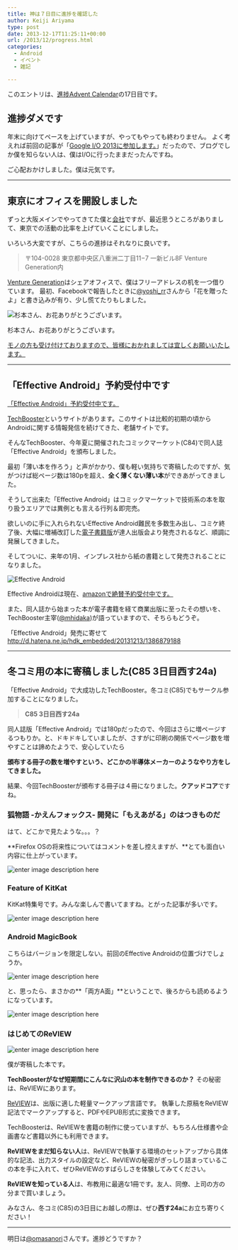 ```yaml
---
title: 神は７日目に進捗を確認した
author: Keiji Ariyama
type: post
date: 2013-12-17T11:25:11+00:00
url: /2013/12/progress.html
categories:
  - Android
  - イベント
  - 雑記

---
```

このエントリは、<a href="http://connpass.com/event/3954/" target="_blank">進捗Advent Calendar</a>の17日目です。

## 進捗ダメです

年末に向けてペースを上げていますが、やってもやっても終わりません。 よく考えれば前回の記事が「<a href="https://blog.keiji.io/2013/05/googleio.html" target="_blank">Google I/O 2013に参加します。</a>」だったので、ブログでしか僕を知らない人は、僕はI/Oに行ったままだったんですね。

ご心配おかけしました。僕は元気です。

<!--more-->

* * *

## 東京にオフィスを開設しました

ずっと大阪メインでやってきてた僕と<a href="http://www.c-lis.co.jp" target="_blank">会社</a>ですが、最近思うところがありまして、東京での活動の比率を上げていくことにしました。

いろいろ大変ですが、こちらの進捗はそれなりに良いです。

> 〒104-0028 東京都中央区八重洲二丁目11−7 一新ビル8F Venture Generation内

<a href="http://www.venturegeneration.jp/" target="_blank">Venture Generation</a>はシェアオフィスで、僕はフリーアドレスの机を一つ借りています。 最初、Facebookで報告したときに<a href="https://twitter.com/yoshi_rr" target="_blank">@yoshi_rr</a>さんから「花を贈ったよ」と書き込みが有り、少し慌てたりもしました。

![杉本さん、お花ありがとうございます。][1]

杉本さん、お花ありがとうございます。

<a href="http://www.amazon.co.jp/gp/registry/wishlist/3U4RVD7RNXYQK" target="_blank">モノの方も受け付けておりますので、皆様におかれましては宜しくお願いいたします。</a>

* * *

## 「Effective Android」予約受付中です

<a href="http://www.amazon.co.jp/gp/product/4844335340/ref=as_li_ss_tl?ie=UTF8&#038;camp=247&#038;creative=7399&#038;creativeASIN=4844335340&#038;linkCode=as2&#038;tag=keijiio-22" target="_blank">「Effective Android」予約受付中です。</a>

<a href="http://techbooster.org/" target="_blank">TechBooster</a>というサイトがあります。このサイトは比較的初期の頃からAndroidに関する情報発信を続けてきた、老舗サイトです。

そんなTechBooster、今年夏に開催されたコミックマーケット(C84)で同人誌「Effective Android」を頒布しました。

最初「薄い本を作ろう」と声がかかり、僕も軽い気持ちで寄稿したのですが、気がつけば総ページ数は180pを超え、**全く薄くない薄い本**ができあがってきました。

そうして出来た「Effective Android」はコミックマーケットで技術系の本を取り扱うエリアでは異例とも言える行列＆即完売。

欲しいのに手に入れられないEffective Android難民を多数生み出し、コミケ終了後、大幅に増補改訂した<a href="http://tatsu-zine.com/books/effective-android" target="_blank">電子書籍版</a>が達人出版会より発売されるなど、順調に発展してきました。

そしてついに、来年の1月、インプレス社から紙の書籍として発売されることになりました。

![Effective Android][2]

Effective Androidは現在、<a href="http://www.amazon.co.jp/Effective-Android-TechBooster/dp/4844335340" target="_blank">amazonで絶賛予約受付中です。</a>

また、同人誌から始まった本が電子書籍を経て商業出版に至ったその想いを、TechBooster主宰(<a href="https://twitter.com/mhidaka" target="_blank">@mhidaka</a>)が語っていますので、そちらもどうぞ。

「Effective Android」発売に寄せて <http://d.hatena.ne.jp/hdk_embedded/20131213/1386879188>

* * *

## 冬コミ用の本に寄稿しました(C85 3日目西す24a)

「Effective Android」で大成功したTechBooster。冬コミ(C85)でもサークル参加することになりました。

> **C85 3日目西す24a**

同人誌版「Effective Android」では180pだったので、今回はさらに増ページするつもりか。と、ドキドキしていましたが、さすがに印刷の関係でページ数を増やすことは諦めたようで、安心していたら

**頒布する冊子の数を増やすという、どこかの半導体メーカーのようなやり方をしてきました。**

結果、今回TechBoosterが頒布する冊子は４冊になりました。**クアッドコア**ですね。

### **狐物語 -かえんフォックス- 開発に「もえあがる」のはつきものだ**

はて、どこかで見たような。。。？

**Firefox OSの将来性についてはコメントを差し控えますが、**とても面白い内容に仕上がっています。

![enter image description here][3]

### **Feature of KitKat**

KitKat特集号です。みんな楽しんで書いてますね。とがった記事が多いです。

![enter image description here][4]

### **Android MagicBook**

こちらはバージョンを限定しない。前回のEffective Androidの位置づけでしょうか。

![enter image description here][5]

と、思ったら、まさかの**「両方A面」**ということで、後ろからも読めるようになっています。

![enter image description here][6]

### **はじめてのReVIEW**

![enter image description here][7]

僕が寄稿した本です。

**TechBoosterがなぜ短期間にこんなに沢山の本を制作できるのか？** その秘密は、ReVIEWにあります。

<a href="https://github.com/kmuto/review" target="_blank">ReVIEW</a>は、出版に適した軽量マークアップ言語です。 執筆した原稿をReVIEW記法でマークアップすると、PDFやEPUB形式に変換できます。

TechBoosterは、ReVIEWを書籍の制作に使っていますが、もちろん仕様書や企画書など書籍以外にも利用できます。

**ReVIEWをまだ知らない人**は、ReVIEWで執筆する環境のセットアップから具体的な記法、出力スタイルの設定など、ReVIEWの秘密がぎっしり詰まっているこの本を手に入れて、ぜひReVIEWのすばらしさを体験してみてください。

**ReVIEWを知っている人**は、布教用に最適な1冊です。友人、同僚、上司の方の分まで買いましょう。

みなさん、冬コミ(C85)の3日目にお越しの際は、ぜひ**西す24a**にお立ち寄りください！

* * *

明日は<a href="https://twitter.com/omasanori" target="_blank">@omasanori</a>さんです。進捗どうですか？

 [1]: https://blog.keiji.io/wp-content/uploads/2013/12/IMG_20131217_144439-225x300.jpg
 [2]: https://blog.keiji.io/wp-content/uploads/2013/12/Effective-Android-235x300.jpg
 [3]: https://blog.keiji.io/wp-content/uploads/2013/12/firefoxos-229x300.jpg
 [4]: https://blog.keiji.io/wp-content/uploads/2013/12/kitkat-213x300.jpg
 [5]: https://blog.keiji.io/wp-content/uploads/2013/12/magicbook-217x300.jpg
 [6]: https://blog.keiji.io/wp-content/uploads/2013/12/weeklyandroid-219x300.jpg
 [7]: https://blog.keiji.io/wp-content/uploads/2013/12/beginners_review-212x300.jpg